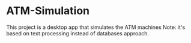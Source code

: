 # ATM-Simulation
This project is a desktop app that simulates the ATM machines
Note: it's based on text processing instead of databases approach.
